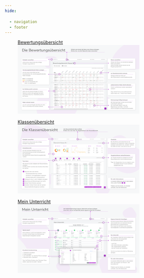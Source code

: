 ```yaml
---
hide:

  - navigation
  - footer
---
```

<a href="./img/quick_start/bewertungsuebersicht.png" target="_blank">
    <figure>
        <figcaption class="img-link">Bewertungsübersicht</h2></figcaption>
        <img class="image" src="./img/quick_start/bewertungsuebersicht.png" alt="Mein Unterricht" width="380" height="">
    </figure>
</a>

<a href="./img/quick_start/klassenuebersicht.png" target="_blank">
    <figure>
        <figcaption class="img-link">Klassenübersicht</figcaption>
        <img class="image" src="./img/quick_start/klassenuebersicht.png" alt="Mein Unterricht" width="380" height="">
    </figure>
</a>

<a href="./img/quick_start/mein_unterricht.png" target="_blank">
    <figure>
        <figcaption class="img-link">Mein Unterricht</figcaption>
        <img class="image" src="./img/quick_start/mein_unterricht.png" alt="Mein Unterricht" width="380" height="">
    </figure>
</a>
